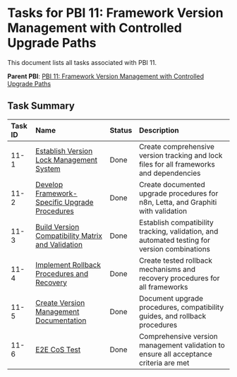 # Tasks for PBI 11: Framework Version Management with Controlled Upgrade Paths

This document lists all tasks associated with PBI 11.

**Parent PBI**: [PBI 11: Framework Version Management with Controlled Upgrade Paths](./prd.md)

## Task Summary

| Task ID | Name | Status | Description |
| :------ | :--------------------------------------- | :------- | :--------------------------------- |
| 11-1 | [Establish Version Lock Management System](./11-1.md) | Done | Create comprehensive version tracking and lock files for all frameworks and dependencies |
| 11-2 | [Develop Framework-Specific Upgrade Procedures](./11-2.md) | Done | Create documented upgrade procedures for n8n, Letta, and Graphiti with validation |
| 11-3 | [Build Version Compatibility Matrix and Validation](./11-3.md) | Done | Establish compatibility tracking, validation, and automated testing for version combinations |
| 11-4 | [Implement Rollback Procedures and Recovery](./11-4.md) | Done | Create tested rollback mechanisms and recovery procedures for all frameworks |
| 11-5 | [Create Version Management Documentation](./11-5.md) | Done | Document upgrade procedures, compatibility guides, and rollback procedures |
| 11-6 | [E2E CoS Test](./11-6.md) | Done | Comprehensive version management validation to ensure all acceptance criteria are met |
